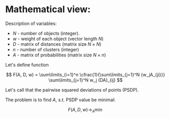 # Mathematical view:

Description of variables:
- $N$ - number of objects (integer).
- $w$ - weight of each object (vector length $N$)
- $D$ - matrix of distances (matrix size $N\times N$)
- $n$ - number of clusters (integer)
- $A$ - matrix of probabilities (matrix size $N\times n$)


Let's define function

$$
    F(A, D, w) = 
    \sum\limits_{i=1}^n 
    \cfrac{1}{\sum\limits_{j=1}^N {w_jA_{ji}}} 
    \sum\limits_{j=1}^N w_j (DA)_{ij}
$$

Let's call that the pairwise squared deviations of points (PSDP).

The problem is to find $A$, s.t. PSDP value be minimal:

$$
    F(A, D, w)\to_A\min
$$
